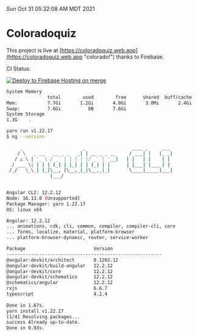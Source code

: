 Sun Oct 31 05:32:08 AM MDT 2021

# Coloradoquiz


This project is live at [https://coloradoquiz.web.app](https://coloradoquiz.web.app "colorado!") thanks to Firebase.

CI Status: 

[![Deploy to Firebase Hosting on merge](https://github.com/teamkushal/coloradoquiz/actions/workflows/firebase-hosting-merge.yml/badge.svg)](https://github.com/teamkushal/coloradoquiz/actions/workflows/firebase-hosting-merge.yml)

```bash
System Memory
               total        used        free      shared  buff/cache   available
Mem:           7.7Gi       1.2Gi       4.0Gi       3.0Mi       2.4Gi       6.1Gi
Swap:          7.6Gi          0B       7.6Gi
System Storage
1.3G	.
```
```bash
yarn run v1.22.17
$ ng --version

     _                      _                 ____ _     ___
    / \   _ __   __ _ _   _| | __ _ _ __     / ___| |   |_ _|
   / △ \ | '_ \ / _` | | | | |/ _` | '__|   | |   | |    | |
  / ___ \| | | | (_| | |_| | | (_| | |      | |___| |___ | |
 /_/   \_\_| |_|\__, |\__,_|_|\__,_|_|       \____|_____|___|
                |___/
    

Angular CLI: 12.2.12
Node: 16.13.0 (Unsupported)
Package Manager: yarn 1.22.17
OS: linux x64

Angular: 12.2.12
... animations, cdk, cli, common, compiler, compiler-cli, core
... forms, localize, material, platform-browser
... platform-browser-dynamic, router, service-worker

Package                         Version
---------------------------------------------------------
@angular-devkit/architect       0.1202.12
@angular-devkit/build-angular   12.2.12
@angular-devkit/core            12.2.12
@angular-devkit/schematics      12.2.12
@schematics/angular             12.2.12
rxjs                            6.6.7
typescript                      4.2.4
    
Done in 1.67s.
yarn install v1.22.17
[1/4] Resolving packages...
success Already up-to-date.
Done in 0.93s.
```
```bash
